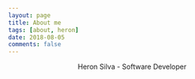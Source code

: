 ```yaml
---
layout: page
title: About me
tags: [about, heron]
date: 2018-08-05
comments: false
---
```


<center>Heron Silva - Software Developer</center>

